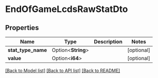 # EndOfGameLcdsRawStatDto

## Properties

Name | Type | Description | Notes
------------ | ------------- | ------------- | -------------
**stat_type_name** | Option<**String**> |  | [optional]
**value** | Option<**i64**> |  | [optional]

[[Back to Model list]](../README.md#documentation-for-models) [[Back to API list]](../README.md#documentation-for-api-endpoints) [[Back to README]](../README.md)


